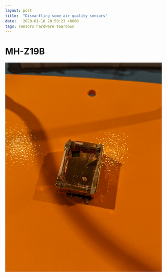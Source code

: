 ```yaml
---
layout: post
title:  "Dismantling some air quality sensors"
date:   2020-01-10 20:50:23 +0000
tags: sensors hardware teardown
---
```


# MH-Z19B

![Sensor](/images/MH-Z19B/PXL_20210110_190417458.jpg)

